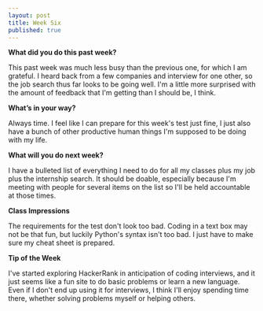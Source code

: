 ```yaml
---
layout: post
title: Week Six
published: true
---
```

**What did you do this past week?**

This past week was much less busy than the previous one, for which I am grateful. I heard back from a few companies and interview for one other, so the job search thus far looks to be going well. I'm a little more surprised with the amount of feedback that I'm getting than I should be, I think.

**What’s in your way?**

Always time. I feel like I can prepare for this week's test just fine, I just also have a bunch of other productive human things I'm supposed to be doing with my life. 

**What will you do next week?**

I have a bulleted list of everything I need to do for all my classes plus my job plus the internship search. It should be doable, especially because I'm meeting with people for several items on the list so I'll be held accountable at those times.

**Class Impressions**

The requirements for the test don't look too bad. Coding in a text box may not be that fun, but luckily Python's syntax isn't too bad. I just have to make sure my cheat sheet is prepared.

**Tip of the Week**

I've started exploring HackerRank in anticipation of coding interviews, and it just seems like a fun site to do basic problems or learn a new language. Even if I don't end up using it for interviews, I think I'll enjoy spending time there, whether solving problems myself or helping others.

